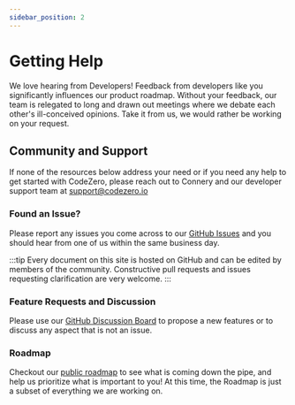 ```yaml
---
sidebar_position: 2
---
```


# Getting Help

We love hearing from Developers! Feedback from developers like you significantly influences our product roadmap. Without your feedback, our team is relegated to long and drawn out meetings where we debate each other's ill-conceived opinions. Take it from us, we would rather be working on your request.

## Community and Support

If none of the resources below address your need or if you need any help to get started with CodeZero, please reach out to Connery and our developer support team at [support@codezero.io](mailto:support@codezero.io)

### Found an Issue?

Please report any issues you come across to our [GitHub Issues](https://github.com/c6o/roadmap/issues) and you should hear from one of us within the same business day.

:::tip
Every document on this site is hosted on GitHub and can be edited by members of the community. Constructive pull requests and issues requesting clarification are very welcome.
:::

### Feature Requests and Discussion

Please use our [GitHub Discussion Board](https://github.com/c6o/roadmap/discussions) to propose a new features or to discuss any aspect that is not an issue.

### Roadmap

Checkout our [public roadmap](https://github.com/orgs/c6o/projects/3) to see what is coming down the pipe, and help us prioritize what is important to you! At this time, the Roadmap is just a subset of everything we are working on.
